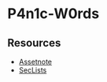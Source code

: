 # P4n1c-W0rds
## Resources
- [Assetnote](https://wordlists.assetnote.io/)
- [SecLists](https://github.com/danielmiessler/SecLists)
